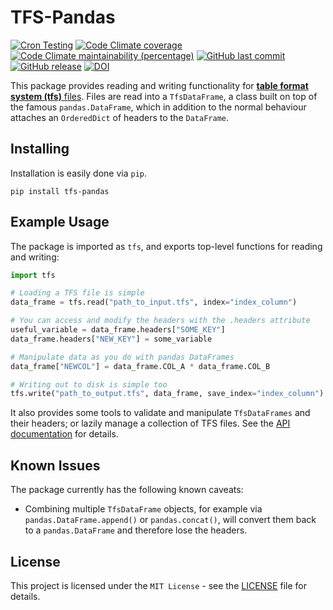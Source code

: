 # TFS-Pandas

[![Cron Testing](https://github.com/pylhc/tfs/workflows/Cron%20Testing/badge.svg)](https://github.com/pylhc/tfs/actions?query=workflow%3A%22Cron+Testing%22)
[![Code Climate coverage](https://img.shields.io/codeclimate/coverage/pylhc/tfs.svg?style=popout)](https://codeclimate.com/github/pylhc/tfs)
[![Code Climate maintainability (percentage)](https://img.shields.io/codeclimate/maintainability-percentage/pylhc/tfs.svg?style=popout)](https://codeclimate.com/github/pylhc/tfs)
[![GitHub last commit](https://img.shields.io/github/last-commit/pylhc/tfs.svg?style=popout)](https://github.com/pylhc/tfs/)
[![GitHub release](https://img.shields.io/github/release/pylhc/tfs.svg?style=popout)](https://github.com/pylhc/tfs/)
[![DOI](https://zenodo.org/badge/DOI/10.5281/zenodo.5070986.svg)](https://doi.org/10.5281/zenodo.5070986)

This package provides reading and writing functionality for [**table format system (tfs)** files](http://mad.web.cern.ch/mad/madx.old/Introduction/tfs.html). 
Files are read into a `TfsDataFrame`, a class built on top of the famous `pandas.DataFrame`, which in addition to the normal behaviour attaches an `OrderedDict` of headers to the `DataFrame`.

## Installing

Installation is easily done via `pip`.

```
pip install tfs-pandas
```

## Example Usage

 The package is imported as `tfs`, and exports top-level functions for reading and writing:
```python
import tfs

# Loading a TFS file is simple
data_frame = tfs.read("path_to_input.tfs", index="index_column")

# You can access and modify the headers with the .headers attribute
useful_variable = data_frame.headers["SOME_KEY"]
data_frame.headers["NEW_KEY"] = some_variable

# Manipulate data as you do with pandas DataFrames
data_frame["NEWCOL"] = data_frame.COL_A * data_frame.COL_B

# Writing out to disk is simple too
tfs.write("path_to_output.tfs", data_frame, save_index="index_column")
```

It also provides some tools to validate and manipulate `TfsDataFrames` and their headers; or lazily manage a collection of TFS files.
See the [API documentation](https://pylhc.github.io/tfs/) for details.

## Known Issues

The package currently has the following known caveats:
- Combining multiple `TfsDataFrame` objects, for example via `pandas.DataFrame.append()` or `pandas.concat()`, will convert them back to a `pandas.DataFrame` and therefore lose the headers.

## License

This project is licensed under the `MIT License` - see the [LICENSE](LICENSE) file for details.